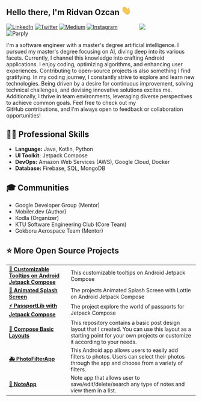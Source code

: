 <h2> Hello there, I'm Ridvan Ozcan <img src="https://raw.githubusercontent.com/ABSphreak/ABSphreak/master/gifs/Hi.gif" height="25px"></h2>

<img align="right" src="https://media2.giphy.com/media/zhYSVCirREeIZtONCI/giphy.gif" width='150'/> 

[![LinkedIn](https://img.shields.io/badge/LinkedIn-4682B4?style=for-the-badge&logo=linkedin&logoColor=white)](https://www.linkedin.com/in/ridvanozcan/) [![Twitter](https://img.shields.io/badge/Twitter-1E90FF?style=for-the-badge&logo=twitter&logoColor=white)](https://twitter.com/48ridvanozcan) [![Medium](https://img.shields.io/badge/Medium-555555?style=for-the-badge&logo=medium&logoColor=white)](https://medium.com/@ridvanozcan48) [![Instagram](https://img.shields.io/badge/Instagram-E4405F?style=for-the-badge&logo=instagram&logoColor=white)](https://www.instagram.com/mr.softwareengineer/) <img src="https://komarev.com/ghpvc/?username=ridvanozcan" alt="Parply" />

I'm a software engineer with a master's degree artificial intelligence. I pursued my master's degree focusing on AI, diving deep into its various facets. Currently, I channel this knowledge into crafting Android applications. I enjoy coding, optimizing algorithms, and enhancing user experiences. Contributing to open-source projects is also something I find gratifying. In my coding journey, I constantly strive to explore and learn new technologies. Being driven by a desire for continuous improvement, solving technical challenges, and devising innovative solutions excites me. Additionally, I thrive in team environments, leveraging diverse perspectives to achieve common goals. Feel free to check out my <br>GitHub contributions, and I'm always open to feedback or collaboration opportunities!


## 👨‍💻 Professional Skills

-  **Language:**  Java, Kotlin, Python
-  **UI Toolkit:**  Jetpack Compose
-  **DevOps:**  Amazon Web Services (AWS), Google Cloud, Docker
-  **Database:** Firebase, SQL, MongoDB

## 🎓 Communities 

- Google Developer Group (Mentor)
- Mobiler.dev (Author)
- Kodla (Organizer)
- KTU Software Engineering Club (Core Team)
- Gokboru Aerospace Team (Mentor)


## ⭐️ More Open Source Projects

<table>
  <tbody>
    <tr>
      <td><a href="https://github.com/ridvanozcan/PandaTooltip"><b>🐼 Customizable Tooltips on Android Jetpack Compose</b></a></td>
      <td>This customizable tooltips on Android Jetpack Compose</td>
    </tr>
	  <tr>
      <td><a href="https://github.com/ridvanozcan/AnimatedSplashScreen"><b>🤖 Animated Splash Screen</b></a></td>
      <td>The projects Animated Splash Screen with Lottie on Android Jetpack Compose</td>
    </tr>
    <tr>
      <td><a href="https://github.com/ridvanozcan/PassportLib"><b>⚡️ PassportLib with Jetpack Compose</b></a></td>
      <td>The project explore the world of passports for Jetpack Compose</td>
    </tr>
    <tr>
      <td><a href="https://github.com/ridvanozcan/Compose-Basic-Layouts"><b>🏀 Compose Basic Layouts</b></a></td>
      <td>This repository contains a basic post design layout that I created. You can use this layout as a starting point for your own projects or customize it according to your needs.</td>
    </tr>
    <tr>
      <td><a href="https://github.com/ridvanozcan/PhotoFilterApp"><b>🚑 PhotoFilterApp</b></a></td>
      <td>This Android app allows users to easily add filters to photos. Users can select their photos through the app and choose from a variety of filters.</td>
    </tr>
    <tr>
      <td><a href="https://github.com/ridvanozcan/NoteApp"><b>🤖 NoteApp</b></a></td>
      <td>Note app that allows user to save/edit/delete/search any type of notes and view them in a list.</td>
    </tr>
  </tbody>
</table>

